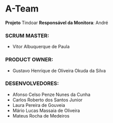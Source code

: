 # A-Team 
**Projeto** Tindoar
**Responsável da Monitora**: André

### SCRUM MASTER:
- Vitor Albuquerque de Paula

### PRODUCT OWNER:
- Gustavo Henrique de Oliveira Okuda da Silva

### DESENVOLVEDORES:
- Afonso Celso Penze Nunes da Cunha
- Carlos Roberto dos Santos Junior
- Laura Pereira de Gouveia
- Mário Lucas Massaia de Oliveira
- Mateus Rocha de Medeiros
